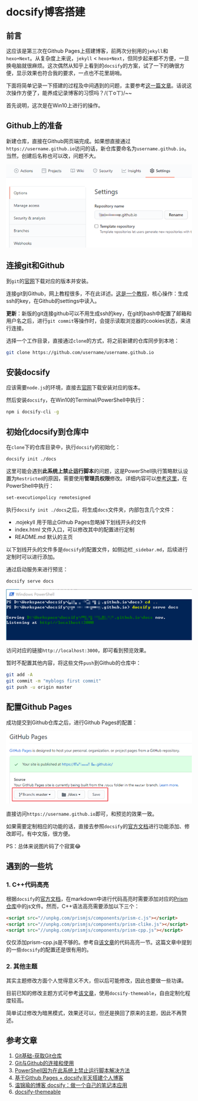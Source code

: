 # docsify博客搭建

## 前言

这应该是第三次在Github Pages上搭建博客，前两次分别用的`jekyll`和`hexo+Next`。从复杂度上来说，`jekyll` < `hexo+Next`，但同步起来都不方便，一旦换电脑就很麻烦。这次偶然从知乎上看到的`docsify`的方案，试了一下的确很方便，显示效果也符合我的要求，一点也不花里胡哨。

下面将简单记录一下搭建的过程及中间遇到的问题，主要参考[这一篇文章](https://www.cnblogs.com/happyone/p/12152566.html)。话说这次操作方便了，能养成记录博客的习惯吗？/(ㄒoㄒ)/~~

首先说明，这次是在Win10上进行的操作。

## Github上的准备

新建仓库，直接在Github网页端完成。如果想直接通过`https://username.github.io`访问的话，新仓库要命名为`username.github.io`。当然，创建后名称也可以改，问题不大。

![新仓库名称](../resources/blog-build/new_repo.png)

## 连接git和Github

到`git`的[官网](https://git-scm.com/download/win)下载对应的版本并安装。

连接git到Github，网上教程很多，不在此详述。[这是一个教程](https://www.cnblogs.com/flora5/p/7152556.html)，核心操作：生成ssh的key，在Github的settings中读入。

**更新**：新版的git连接github可以不用生成ssh的key，在git的bash中配置了邮箱和用户名之后，进行`git commit`等操作时，会提示读取浏览器的cookies状态，来进行连接。

选择一个工作目录，直接通过`clone`的方式，将之前新建的仓库同步到本地：

```bash
git clone https://github.com/username/username.github.io
```

## 安装docsify

应该需要`node.js`的环境，直接去[官网](http://nodejs.cn/download/)下载安装对应的版本。

然后安装`docsify`，在Win10的Terminal/PowerShell中执行：

``` bash
npm i docsify-cli -g
```

## 初始化docsify到仓库中

在`clone`下的仓库目录中，执行`docsify`的初始化：

``` bash
docsify init ./docs
```

这里可能会遇到**此系统上禁止运行脚本**的问题，这是PowerShell执行策略默认设置为`Restricted`的原因，需要使用**管理员权限**修改。详细内容可以[参考这里](https://www.jianshu.com/p/4eaad2163567)，在PowerShell中执行：

``` bash
set-executionpolicy remotesigned
```

执行`docsify init ./docs`之后，将生成`docs`文件夹，内部包含几个文件：
- .nojekyll    用于阻止Github Pages忽略掉下划线开头的文件
- index.html   文件入口，可以修改其中的配置进行定制
- README.md    默认的主页

以下划线开头的文件多是`docsify`的配置文件，如侧边栏`_sidebar.md`，后续进行定制时可以进行添加。

通过启动服务来进行预览：

``` bash
docsify serve docs
```

![docsify启动serve](../resources/blog-build/docsify_serve.png)

访问对应的链接`http://localhost:3000`，即可看到预览效果。

暂时不配置其他内容，将这些文件`push`到Github的仓库中：

``` bash
git add -A
git commit -m "myblogs first commit"
git push -u origin master
```

## 配置Github Pages

成功提交到Github仓库之后，进行Github Pages的配置：

![配置Github Pages](../resources/blog-build/github_pages_config.png)

直接访问`https://username.github.io`即可，和预览的效果一致。

如果需要定制相应的功能的话，直接去参照`docsify`的[官方文档](https://docsify.js.org/)进行功能添加、修改即可。有中文版，很方便。

PS：总体来说图片码了个寂寞😂

## 遇到的一些坑

### 1. C++代码高亮

根据`docsify`的[官方文档](https://docsify.js.org/)，在markdown中进行代码高亮时需要添加对应的[Prism仓库](https://github.com/PrismJS/prism/tree/gh-pages/components)中的js文件。然而，C++语法高亮需要添加以下三个：

```html
<script src="//unpkg.com/prismjs/components/prism-c.js"></script>
<script src="//unpkg.com/prismjs/components/prism-clike.js"></script>
<script src="//unpkg.com/prismjs/components/prism-cpp.js"></script> 
```

仅仅添加prism-cpp.js是不够的。参考自[该文章](https://www.wenjinyu.me/zh/docsify-make-a-notebook-application-of-your-own/)的代码高亮一节。这篇文章中提到的一些`docsify`的配置还是很有用的。

### 2. 其他主题

其实主题修改方面个人觉得意义不大，但以后可能修改，因此也要做一些功课。

目前已知的修改主题方式可参考[该文章](https://jhildenbiddle.github.io/docsify-themeable/#/introduction)，使用`docsify-themeable`，自由定制化程度较高。

简单试过修改为暗黑模式，效果还可以，但还是换回了原来的主题，因此不再赘述。


## 参考文章
1. [Git基础-获取Git仓库](https://www.git-scm.com/book/zh/v2/Git-基础-获取-Git-仓库#ch02-git-basics-chapter)
2. [Git与Github的连接和使用](https://www.cnblogs.com/flora5/p/7152556.html)
3. [PowerShell因为在此系统上禁止运行脚本解决方法](https://www.jianshu.com/p/4eaad2163567)
4. [基于Github Pages + docsify半天搭建个人博客](https://www.cnblogs.com/happyone/p/12152566.html)
5. [温锦瑜的博客 docsify：做一个自己的笔记本应用](https://www.wenjinyu.me/zh/docsify-make-a-notebook-application-of-your-own/)
6. [docsify-themeable](https://jhildenbiddle.github.io/docsify-themeable/#/introduction) 
